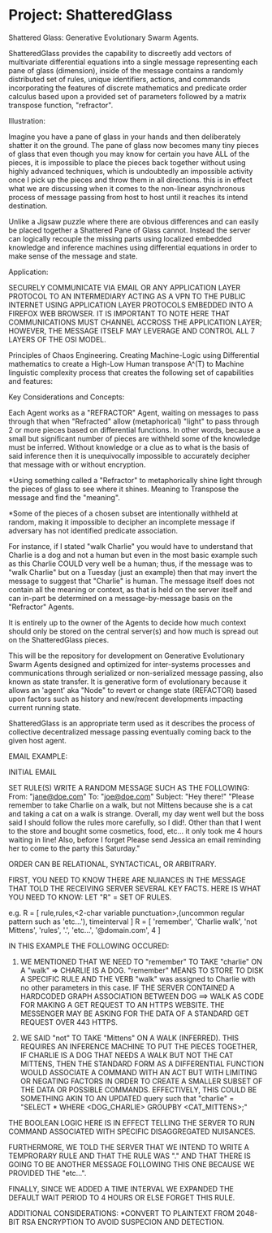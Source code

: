 # Project: ShatteredGlass
Shattered Glass: Generative Evolutionary Swarm Agents.

ShatteredGlass provides the capability to discreetly add vectors of multivariate differential equations into a single message representing each pane of glass (dimension), inside of the message contains a randomly distributed set of rules, unique identifiers, actions, and commands incorporating the features of discrete mathematics and predicate order calculus based upon a provided set of parameters followed by a matrix transpose function, "refractor". 

Illustration:

Imagine you have a pane of glass in your hands and then deliberately shatter it on the ground. The pane of glass now becomes many tiny pieces of glass that even though you may know for certain you have ALL of the pieces, it is impossible to place the pieces back together without using highly advanced techniques, which is undoubtedly an impossible activity once I pick up the pieces and throw them in all directions. this is in effect what we are discussing when it comes to the non-linear asynchronous process of message passing from host to host until it reaches its intend destination.  


Unlike a Jigsaw puzzle where there are obvious differences and can easily be placed together a Shattered Pane of Glass cannot. Instead the server can logically recouple the missing parts using localized embedded knowledge and inference machines using differential equations in order to make sense of the message and state.


Application:

SECURELY COMMUNICATE VIA EMAIL OR ANY APPLICATION LAYER PROTOCOL TO AN INTERMEDIARY ACTING AS A VPN TO THE PUBLIC INTERNET USING APPLICATION LAYER PROTOCOLS EMBEDDED INTO A FIREFOX WEB BROWSER. IT IS IMPORTANT TO NOTE HERE THAT COMMUNICATIONS MUST CHANNEL ACCROSS THE APPLICATION LAYER; HOWEVER, THE MESSAGE ITSELF MAY LEVERAGE AND CONTROL ALL 7 LAYERS OF THE OSI MODEL.


Principles of Chaos Engineering. Creating Machine-Logic using Differential mathematics to create a High-Low Human transpose A^(T) to Machine linguistic complexity process that creates the following set of capabilities and features:


Key Considerations and Concepts:

Each Agent works as a "REFRACTOR" Agent, waiting on messages to pass through that when "Refracted" allow (metaphorical) "light" to pass through 2 or more pieces based on differential functions. In other words, because a small but significant number of pieces are withheld some of the knowledge must be inferred. Without knowledge or a clue as to what is the basis of said inference then it is unequivocally impossible to accurately decipher that message with or without encryption.


*Using something called a "Refractor" to metaphorically shine light through the pieces of glass to see where it shines. Meaning to Transpose the message and find the "meaning".

*Some of the pieces of a chosen subset are intentionally withheld at random, making it impossible to decipher an incomplete message if adversary has not identified predicate association. 

For instance, if I stated "walk Charlie" you would have to understand that Charlie is a dog and not a human but even in the most basic example such as this Charlie COULD very well be a human; thus, if the message was to "walk Charlie" but on a Tuesday (just an example) then that may invert the message to suggest that "Charlie" is human. The message itself does not contain all the meaning or context, as that is held on the server itself and can in-part be determined on a message-by-message basis on the "Refractor" Agents.


It is entirely up to the owner of the Agents to decide how much context should only be stored on the central server(s) and how much is spread out on the ShatteredGlass pieces.


This will be the repository for development on Generative Evolutionary Swarm Agents designed and optimized for inter-systems processes and communications through serialized or non-serialized message passing, also known as state transfer. It is generative form of evolutionary because it allows an 'agent' aka "Node" to revert or change state (REFACTOR) based upon factors such as history and new/recent developments impacting current running state.


ShatteredGlass is an appropriate term used as it describes the process of collective decentralized message passing eventually coming back to the given host agent.


EMAIL EXAMPLE:


INITIAL EMAIL 



SET RULE(S)
    WRITE A RANDOM MESSAGE SUCH AS THE FOLLOWING:
      From: "jane@doe.com"
      To: "joe@doe.com"
      Subject: "Hey there!"
      "Please remember to take Charlie on a walk, but not Mittens because she is a cat and taking a cat on a walk is strange. Overall, my day went well but the boss said I should follow the rules more carefully, so I did!. Other than that I went to the store and bought some cosmetics, food, etc... it only took me 4 hours waiting in line! Also, before I forget Please send Jessica an email reminding her to come to the party this Saturday."
   
   ORDER CAN BE RELATIONAL, SYNTACTICAL, OR ARBITRARY.
      
   FIRST, YOU NEED TO KNOW THERE ARE NUIANCES IN THE MESSAGE THAT TOLD THE RECEIVING SERVER SEVERAL KEY FACTS. 
   HERE IS WHAT YOU NEED TO KNOW: LET "R" = SET OF RULES.
      
   e.g. R = [ rule,rules,<2-char variable punctuation>,(uncommon regular pattern such as 'etc...'), timeinterval ] 
   R = [ 'remember', 'Charlie walk', 'not Mittens', 'rules', '.', 'etc...', '@domain.com', 4 ]
      
IN THIS EXAMPLE THE FOLLOWING OCCURED:


 1. WE MENTIONED THAT WE NEED TO "remember" TO TAKE "charlie" ON A "walk" => CHARLIE IS A DOG. "remember" MEANS TO STORE TO DISK A SPECIFIC RULE AND THE VERB "walk" was assigned to Charlie with no other parameters in this case. IF THE SERVER CONTAINED A HARDCODED GRAPH ASSOCIATION BETWEEN DOG ==> WALK AS CODE FOR MAKING A GET REQUEST TO AN HTTPS WEBSITE. THE MESSENGER MAY BE ASKING FOR THE DATA OF A STANDARD GET REQUEST OVER 443 HTTPS.
 
 
 2. WE SAID "not" TO TAKE "Mittens" ON A WALK (INFERRED). THIS REQUIRES AN INFERENCE MACHINE TO PUT THE PIECES TOGETHER, IF CHARLIE IS A DOG THAT NEEDS A WALK BUT NOT THE CAT MITTENS, THEN THE STANDARD FORM AS A DIFFERENTIAL FUNCTION WOULD ASSOCIATE A COMMAND WITH AN ACT BUT WITH LIMITING OR NEGATING FACTORS IN ORDER TO CREATE A SMALLER SUBSET OF THE DATA OR POSSIBLE COMMANDS. EFFECTIVELY, THIS COULD BE SOMETHING AKIN TO AN UPDATED query such that "charlie" = "SELECT * WHERE <DOG_CHARLIE> GROUPBY <CAT_MITTENS>;"
 
 
 THE BOOLEAN LOGIC HERE IS IN EFFECT TELLING THE SERVER TO RUN COMMAND ASSOCIATED WITH SPECIFIC DISAGGREGATED NUISANCES.
 
 
 FURTHERMORE, WE TOLD THE SERVER THAT WE INTEND TO WRITE A TEMPRORARY RULE AND THAT THE RULE WAS "." AND THAT THERE IS GOING TO BE 
 ANOTHER MESSAGE FOLLOWING THIS ONE BECAUSE WE PROVIDED THE "etc...". 
 
 
 FINALLY, SINCE WE ADDED A TIME INTERVAL WE EXPANDED THE DEFAULT WAIT PERIOD TO 4 HOURS OR ELSE FORGET THIS RULE.
      
      
   ADDITIONAL CONSIDERATIONS:
        *CONVERT TO PLAINTEXT FROM 2048-BIT RSA ENCRYPTION TO AVOID SUSPECION AND DETECTION.
